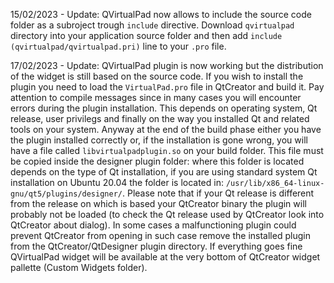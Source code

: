 15/02/2023 - Update: QVirtualPad now allows to include the source code folder as a subroject trough ```include``` directive.
Download ```qvirtualpad``` directory into your application source folder and then add ```include (qvirtualpad/qvirtualpad.pri)``` line to your ```.pro``` file.

17/02/2023 - Update: QVirtualPad plugin is now working but the distribution of the widget is still based on the source code. If you wish to install the plugin you need to load the ```VirtualPad.pro``` file in QtCreator and build it. Pay attention to compile messages since in many cases you will encounter errors during the plugin installation. This depends on operating system, Qt release, user privilegs and finally on the way you installed Qt and related tools on your system. Anyway at the end of the build phase either you have the plugin installed correctly or, if the installation is gone wrong, you will have a file called ```libvirtualpadplugin.so``` on your build folder. This file must be copied inside the designer plugin folder: where this folder is located depends on the type of Qt installation, if you are using standard system Qt installation on Ubuntu 20.04 the folder is located in: ```/usr/lib/x86_64-linux-gnu/qt5/plugins/designer/```.
Please note that if your Qt release is different from the release on which is based your QtCreator binary the plugin will probably not be loaded (to check the Qt release used by QtCreator look into QtCreator about dialog).
In some cases a malfunctioning plugin could prevent QtCreator from opening in such case remove the installed plugin from the QtCreator/QtDesigner plugin directory. 
If everything goes fine QVirtualPad widget will be available at the very bottom of QtCreator widget pallette (Custom Widgets folder).

